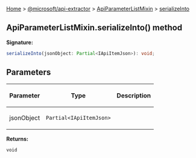 [Home](./index) &gt; [@microsoft/api-extractor](./api-extractor.md) &gt; [ApiParameterListMixin](./api-extractor.apiparameterlistmixin.md) &gt; [serializeInto](./api-extractor.apiparameterlistmixin.serializeinto.md)

## ApiParameterListMixin.serializeInto() method

<b>Signature:</b>

```typescript
serializeInto(jsonObject: Partial<IApiItemJson>): void;
```

## Parameters

|  <p>Parameter</p> | <p>Type</p> | <p>Description</p> |
|  --- | --- | --- |
|  <p>jsonObject</p> | <p>`Partial<IApiItemJson>`</p> |  |

<b>Returns:</b>

`void`


